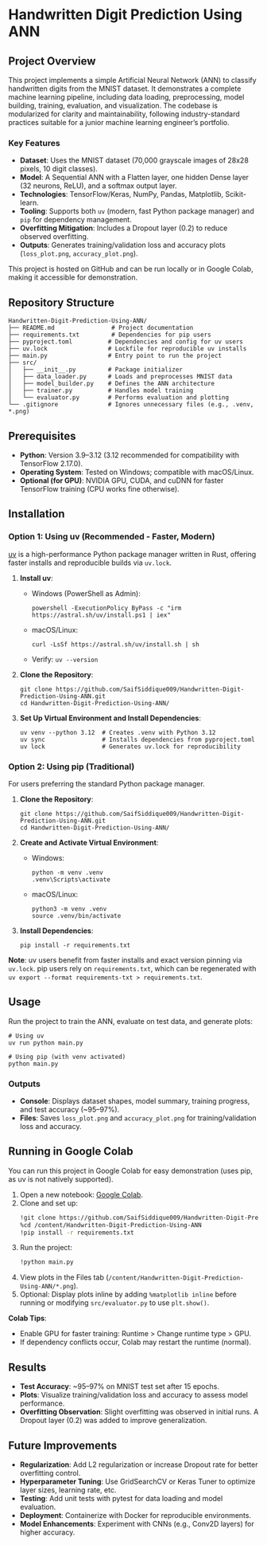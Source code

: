 # Handwritten Digit Prediction Using ANN

## Project Overview
This project implements a simple Artificial Neural Network (ANN) to classify handwritten digits from the MNIST dataset. It demonstrates a complete machine learning pipeline, including data loading, preprocessing, model building, training, evaluation, and visualization. The codebase is modularized for clarity and maintainability, following industry-standard practices suitable for a junior machine learning engineer’s portfolio.

### Key Features
- **Dataset**: Uses the MNIST dataset (70,000 grayscale images of 28x28 pixels, 10 digit classes).
- **Model**: A Sequential ANN with a Flatten layer, one hidden Dense layer (32 neurons, ReLU), and a softmax output layer.
- **Technologies**: TensorFlow/Keras, NumPy, Pandas, Matplotlib, Scikit-learn.
- **Tooling**: Supports both `uv` (modern, fast Python package manager) and `pip` for dependency management.
- **Overfitting Mitigation**: Includes a Dropout layer (0.2) to reduce observed overfitting.
- **Outputs**: Generates training/validation loss and accuracy plots (`loss_plot.png`, `accuracy_plot.png`).

This project is hosted on GitHub and can be run locally or in Google Colab, making it accessible for demonstration.

## Repository Structure
```
Handwritten-Digit-Prediction-Using-ANN/
├── README.md                # Project documentation
├── requirements.txt         # Dependencies for pip users
├── pyproject.toml          # Dependencies and config for uv users
├── uv.lock                 # Lockfile for reproducible uv installs
├── main.py                 # Entry point to run the project
├── src/
│   ├── __init__.py         # Package initializer
│   ├── data_loader.py      # Loads and preprocesses MNIST data
│   ├── model_builder.py    # Defines the ANN architecture
│   ├── trainer.py          # Handles model training
│   └── evaluator.py        # Performs evaluation and plotting
└── .gitignore              # Ignores unnecessary files (e.g., .venv, *.png)
```

## Prerequisites
- **Python**: Version 3.9–3.12 (3.12 recommended for compatibility with TensorFlow 2.17.0).
- **Operating System**: Tested on Windows; compatible with macOS/Linux.
- **Optional (for GPU)**: NVIDIA GPU, CUDA, and cuDNN for faster TensorFlow training (CPU works fine otherwise).

## Installation

### Option 1: Using uv (Recommended - Faster, Modern)
[uv](https://docs.astral.sh/uv/) is a high-performance Python package manager written in Rust, offering faster installs and reproducible builds via `uv.lock`.

1. **Install uv**:
   - Windows (PowerShell as Admin):
     ```
     powershell -ExecutionPolicy ByPass -c "irm https://astral.sh/uv/install.ps1 | iex"
     ```
   - macOS/Linux:
     ```
     curl -LsSf https://astral.sh/uv/install.sh | sh
     ```
   - Verify: `uv --version`

2. **Clone the Repository**:
   ```
   git clone https://github.com/SaifSiddique009/Handwritten-Digit-Prediction-Using-ANN.git
   cd Handwritten-Digit-Prediction-Using-ANN/
   ```

3. **Set Up Virtual Environment and Install Dependencies**:
   ```
   uv venv --python 3.12  # Creates .venv with Python 3.12
   uv sync                # Installs dependencies from pyproject.toml
   uv lock                # Generates uv.lock for reproducibility
   ```

### Option 2: Using pip (Traditional)
For users preferring the standard Python package manager.

1. **Clone the Repository**:
   ```
   git clone https://github.com/SaifSiddique009/Handwritten-Digit-Prediction-Using-ANN.git
   cd Handwritten-Digit-Prediction-Using-ANN/
   ```

2. **Create and Activate Virtual Environment**:
   - Windows:
     ```
     python -m venv .venv
     .venv\Scripts\activate
     ```
   - macOS/Linux:
     ```
     python3 -m venv .venv
     source .venv/bin/activate
     ```

3. **Install Dependencies**:
   ```
   pip install -r requirements.txt
   ```

**Note**: uv users benefit from faster installs and exact version pinning via `uv.lock`. pip users rely on `requirements.txt`, which can be regenerated with `uv export --format requirements-txt > requirements.txt`.

## Usage
Run the project to train the ANN, evaluate on test data, and generate plots:
```
# Using uv
uv run python main.py

# Using pip (with venv activated)
python main.py
```

### Outputs
- **Console**: Displays dataset shapes, model summary, training progress, and test accuracy (~95–97%).
- **Files**: Saves `loss_plot.png` and `accuracy_plot.png` for training/validation loss and accuracy.

## Running in Google Colab
You can run this project in Google Colab for easy demonstration (uses pip, as uv is not natively supported).

1. Open a new notebook: [Google Colab](https://colab.research.google.com).
2. Clone and set up:
   ```bash
   !git clone https://github.com/SaifSiddique009/Handwritten-Digit-Prediction-Using-ANN.git
   %cd /content/Handwritten-Digit-Prediction-Using-ANN
   !pip install -r requirements.txt
   ```
3. Run the project:
   ```bash
   !python main.py
   ```
4. View plots in the Files tab (`/content/Handwritten-Digit-Prediction-Using-ANN/*.png`).
5. Optional: Display plots inline by adding `%matplotlib inline` before running or modifying `src/evaluator.py` to use `plt.show()`.

**Colab Tips**:
- Enable GPU for faster training: Runtime > Change runtime type > GPU.
- If dependency conflicts occur, Colab may restart the runtime (normal).

## Results
- **Test Accuracy**: ~95–97% on MNIST test set after 15 epochs.
- **Plots**: Visualize training/validation loss and accuracy to assess model performance.
- **Overfitting Observation**: Slight overfitting was observed in initial runs. A Dropout layer (0.2) was added to improve generalization.

## Future Improvements
- **Regularization**: Add L2 regularization or increase Dropout rate for better overfitting control.
- **Hyperparameter Tuning**: Use GridSearchCV or Keras Tuner to optimize layer sizes, learning rate, etc.
- **Testing**: Add unit tests with pytest for data loading and model evaluation.
- **Deployment**: Containerize with Docker for reproducible environments.
- **Model Enhancements**: Experiment with CNNs (e.g., Conv2D layers) for higher accuracy.
